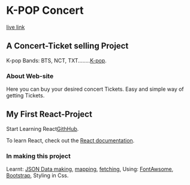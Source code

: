 # K-POP Concert

[live link](https://k-pop-concert-tickets.netlify.app/) 

## A Concert-Ticket selling Project

K-pop Bands: BTS, NCT, TXT........[K-pop](https://en.wikipedia.org/wiki/K-pop).

### About Web-site

Here you can buy your desired concert Tickets. Easy and simple way of getting Tickets.

## My First React-Project

Start Learning React[GithHub](https://github.com/ProgrammingHeroWC4/the-superhero-direction-SanjidaIslamBithi/tree/main/src).

To learn React, check out the [React documentation](https://reactjs.org/).

### In making this project

Learnt: [JSON Data making](https://www.json-generator.com/), [mapping](https://www.javatpoint.com/react-map), [fetching](https://developer.mozilla.org/en-US/docs/Web/API/Fetch_API/Using_Fetch), Using: [FontAwsome](https://fontawesome.com/), [Bootstrap](https://getbootstrap.com/), Styling in Css. 

